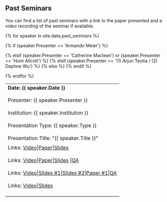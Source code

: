 ## Past Seminars

You can find a list of past seminars with a link to the paper presented and a video recording of the seminar if available.


<table width="100%" cellspacing="5" cellpadding="5">

{% for speaker in site.data.past_seminars %}
<tr>
  <td colspan="2" height="40" valign="top" class="session"><strong>Date: {{ speaker.Date }}</strong></td>
</tr>
<tr>
  <td colspan="2" height="40" valign="top" class="chair">Presenter: {{ speaker.Presenter }}</td>
</tr>
<tr>
  <td colspan="2" height="40" valign="top" class="chair">Institution: {{ speaker.Institution }}</td>
</tr>
<tr>
  <td colspan="2" height="40" valign="top" class="chair">Presentation Type: {{ speaker.Type }}</td>
</tr>
<tr>
   <td height="30" valign="top" class="paper">Presentation Title: "{{ speaker.Title }}"</td>
</tr>

{% if (speaker.Presenter == 'Armando Meier') %}
<tr>
  <td colspan="2" height="40" valign="top" class="registration">Links: <a href="{{ speaker.Video }}">Video</a>|<a href="{{ speaker.Draft }}">Paper</a>|<a href="{{ speaker.Paper }}" download="{{ speaker.Paper }}">Slides</a></td>
</tr>
{% elsif (speaker.Presenter == 'Catherine Maclean')  or (speaker.Presenter == 'Hunt Allcott') %}
<tr>
  <td colspan="2" height="40" valign="top" class="registration">Links: <a href="{{ speaker.Video }}">Video</a>|<a href="{{ speaker.Draft }}">Paper</a>|<a href="{{ speaker.Paper }}" download="{{ speaker.Paper }}">Slides</a> |<a href="{{ speaker.QA }}" download="{{ speaker.QA }}">QA</a></td>
</tr>
{% elsif  (speaker.Presenter == '(1) Arjun Teotia / (2) Daphne Wu') %}
<tr>
  <td colspan="2" height="40" valign="top" class="registration">Links: <a href="{{ speaker.Video }}">Video</a>|<a href="{{ speaker.Paper }}" download="{{ speaker.Paper }}">Slides #1</a>|<a href="{{ speaker.Paper2 }}" download="{{ speaker.Paper2 }}">Slides #2</a>|<a href="{{ speaker.Draft }}">Paper #1</a>|<a href="{{ speaker.QA }}" download="{{ speaker.QA }}">QA</a></td>
</tr>
{% else %}
<tr>
  <td colspan="2" height="40" valign="top" class="registration">Links: <a href="{{ speaker.Video }}">Video</a>|<a href="{{ speaker.Paper }}" download="{{ speaker.Paper }}">Slides</a></td>
</tr>
{% endif %}


<tr style="border-bottom:1px solid black">
  <td colspan="100%"></td>
</tr>

 {% endfor %}
</table>
